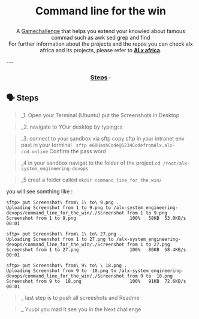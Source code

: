 <h1 align="center">

Command line for the win

</h1>

<p align="center">
 A <a href="https://cmdchallenge.com/">Gamechallenge</a> that helps you extend your knowled about famous commad such as awk sed grep and find <br>
	For further information about the projects and the repos you can check alx africa and its projects, please refer to <a href="https://www.alxafrica.com/"><b>ALx africa</b></a>.
</p>
---
<h3 align="center">
	<a href="#%EF%B8%8F-about">Steps</a>
	<span> · </span>
</h3>


## 🗣️ Steps

> _1. Open your Terminal (Ubuntu) put the Screenshots in Desktop 


> _2. navigate to YOur desktop by typing``cd ``


> _3. connect to your sandbox via sftp copy sftp in your intranet env past in your terminal ``  sftp e60HashCode@1234CodefromAlx.alx-cod.online ``
Confirm the pass word



> _4 in your sandbox navigat to the folder of the project ``cd /root/alx-system_engineering-devops``



> _5 creat a folder called ``mkdir command_line_for_the_win/``

you will see somthing like : 
```
sftp> put Screenshot\ from\ 1\ to\ 9.png .
Uploading Screenshot from 1 to 9.png to /alx-system_engineering-devops/command_line_for_the_win/./Screenshot from 1 to 9.png
Screenshot from 1 to 9.png                    100%   58KB  53.0KB/s   00:01

sftp> put Screenshot\ from\ 1\ to\ 27.png .
Uploading Screenshot from 1 to 27.png to /alx-system_engineering-devops/command_line_for_the_win/./Screenshot from 1 to 27.png
Screenshot from 1 to 27.png                   100%   80KB  58.4KB/s   00:01

sftp> put Screenshot\ from\ 9\ to\ \ 18.png .
Uploading Screenshot from 9 to  18.png to /alx-system_engineering-devops/command_line_for_the_win/./Screenshot from 9 to  18.png
Screenshot from 9 to  18.png                  100%   91KB  72.6KB/s   00:01
```


> _ last step is to push all screeshots and Readme 


> _ Yuupi you mad it see you in the Next challenge 

